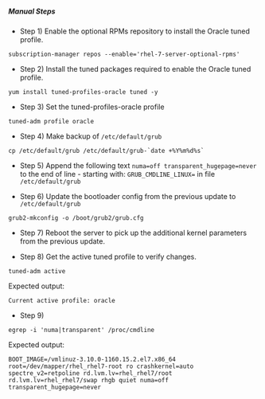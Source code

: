 ##### Manual Steps

  - Step 1) Enable the optional RPMs repository to install the Oracle tuned profile.

```
subscription-manager repos --enable='rhel-7-server-optional-rpms'
```

  - Step 2) Install the tuned packages required to enable the Oracle tuned profile.

```
yum install tuned-profiles-oracle tuned -y
```

  - Step 3) Set the tuned-profiles-oracle profile

```
tuned-adm profile oracle
```

  - Step 4) Make backup of `/etc/default/grub`

```
cp /etc/default/grub /etc/default/grub-`date +%Y%m%d%s`
```

  - Step 5) Append the following text `numa=off transparent_hugepage=never` to the end of line - starting with: `GRUB_CMDLINE_LINUX=` in file `/etc/default/grub`

  - Step 6) Update the bootloader config from the previous update to `/etc/default/grub`

```
grub2-mkconfig -o /boot/grub2/grub.cfg
```

  - Step 7) Reboot the server to pick up the additional kernel parameters from the previous update.

  - Step 8) Get the active tuned profile to verify changes.

```
tuned-adm active
```

Expected output:

```
Current active profile: oracle
```

  - Step 9)

```
egrep -i 'numa|transparent' /proc/cmdline
```

Expected output:
```
BOOT_IMAGE=/vmlinuz-3.10.0-1160.15.2.el7.x86_64 root=/dev/mapper/rhel_rhel7-root ro crashkernel=auto spectre_v2=retpoline rd.lvm.lv=rhel_rhel7/root rd.lvm.lv=rhel_rhel7/swap rhgb quiet numa=off transparent_hugepage=never
```
